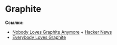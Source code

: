 # Graphite

**Ссылки:**

* [Nobody Loves Graphite Anymore](https://www.vividcortex.com/blog/2015/11/05/nobody-loves-graphite-anymore/) + [Hacker News](https://news.ycombinator.com/item?id=10530983)
* [Everybody Loves Graphite](http://obfuscurity.com/2015/11/Everybody-Loves-Graphite)
